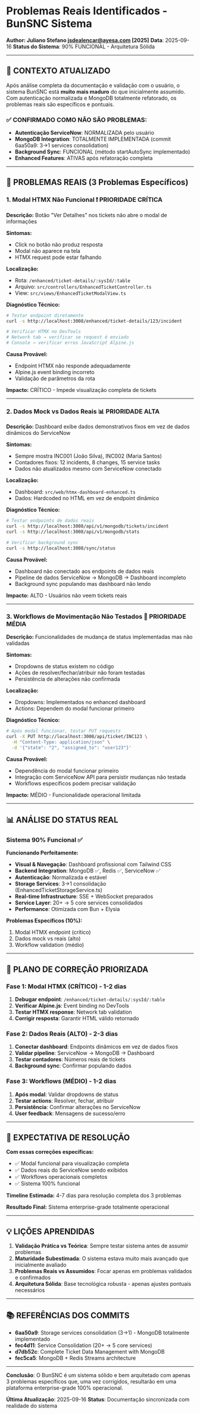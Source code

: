 # Problemas Reais Identificados - BunSNC Sistema

**Author: Juliano Stefano <jsdealencar@ayesa.com> [2025]**
**Data**: 2025-09-16
**Status do Sistema**: 90% FUNCIONAL - Arquitetura Sólida

---

## 🎯 CONTEXTO ATUALIZADO

Após análise completa da documentação e validação com o usuário, o sistema BunSNC está **muito mais maduro** do que inicialmente assumido. Com autenticação normalizada e MongoDB totalmente refatorado, os problemas reais são específicos e pontuais.

### ✅ CONFIRMADO COMO NÃO SÃO PROBLEMAS:
- **Autenticação ServiceNow**: NORMALIZADA pelo usuário
- **MongoDB Integration**: TOTALMENTE IMPLEMENTADA (commit 6aa50a9: 3→1 services consolidation)
- **Background Sync**: FUNCIONAL (método startAutoSync implementado)
- **Enhanced Features**: ATIVAS após refatoração completa

---

## 🚨 PROBLEMAS REAIS (3 Problemas Específicos)

### 1. Modal HTMX Não Funcional ❗ **PRIORIDADE CRÍTICA**

**Descrição:**
Botão "Ver Detalhes" nos tickets não abre o modal de informações

**Sintomas:**
- Click no botão não produz resposta
- Modal não aparece na tela
- HTMX request pode estar falhando

**Localização:**
- Rota: `/enhanced/ticket-details/:sysId/:table`
- Arquivo: `src/controllers/EnhancedTicketController.ts`
- View: `src/views/EnhancedTicketModalView.ts`

**Diagnóstico Técnico:**
```bash
# Testar endpoint diretamente
curl -s http://localhost:3008/enhanced/ticket-details/123/incident

# Verificar HTMX no DevTools
# Network tab → verificar se request é enviado
# Console → verificar erros JavaScript Alpine.js
```

**Causa Provável:**
- Endpoint HTMX não responde adequadamente
- Alpine.js event binding incorreto
- Validação de parâmetros da rota

**Impacto:** CRÍTICO - Impede visualização completa de tickets

---

### 2. Dados Mock vs Dados Reais 📊 **PRIORIDADE ALTA**

**Descrição:**
Dashboard exibe dados demonstrativos fixos em vez de dados dinâmicos do ServiceNow

**Sintomas:**
- Sempre mostra INC001 (João Silva), INC002 (Maria Santos)
- Contadores fixos: 12 incidents, 8 changes, 15 service tasks
- Dados não atualizados mesmo com ServiceNow conectado

**Localização:**
- Dashboard: `src/web/htmx-dashboard-enhanced.ts`
- Dados: Hardcoded no HTML em vez de endpoint dinâmico

**Diagnóstico Técnico:**
```bash
# Testar endpoints de dados reais
curl -s http://localhost:3008/api/v1/mongodb/tickets/incident
curl -s http://localhost:3008/api/v1/mongodb/stats

# Verificar background sync
curl -s http://localhost:3008/sync/status
```

**Causa Provável:**
- Dashboard não conectado aos endpoints de dados reais
- Pipeline de dados ServiceNow → MongoDB → Dashboard incompleto
- Background sync populando mas dashboard não lendo

**Impacto:** ALTO - Usuários não veem tickets reais

---

### 3. Workflows de Movimentação Não Testados 🔄 **PRIORIDADE MÉDIA**

**Descrição:**
Funcionalidades de mudança de status implementadas mas não validadas

**Sintomas:**
- Dropdowns de status existem no código
- Ações de resolver/fechar/atribuir não foram testadas
- Persistência de alterações não confirmada

**Localização:**
- Dropdowns: Implementados no enhanced dashboard
- Actions: Dependem do modal funcionar primeiro

**Diagnóstico Técnico:**
```bash
# Após modal funcionar, testar PUT requests
curl -X PUT http://localhost:3008/api/ticket/INC123 \
  -H "Content-Type: application/json" \
  -d '{"state": "2", "assigned_to": "user123"}'
```

**Causa Provável:**
- Dependência do modal funcionar primeiro
- Integração com ServiceNow API para persistir mudanças não testada
- Workflows específicos podem precisar validação

**Impacto:** MÉDIO - Funcionalidade operacional limitada

---

## 📊 ANÁLISE DO STATUS REAL

### Sistema 90% Funcional ✅

**Funcionando Perfeitamente:**
- **Visual & Navegação**: Dashboard profissional com Tailwind CSS
- **Backend Integration**: MongoDB ✅, Redis ✅, ServiceNow ✅
- **Autenticação**: Normalizada e estável
- **Storage Services**: 3→1 consolidação (EnhancedTicketStorageService.ts)
- **Real-time Infrastructure**: SSE + WebSocket preparados
- **Service Layer**: 20+ → 5 core services consolidados
- **Performance**: Otimizada com Bun + Elysia

**Problemas Específicos (10%):**
1. Modal HTMX endpoint (crítico)
2. Dados mock vs reais (alto)
3. Workflow validation (médio)

---

## 🔧 PLANO DE CORREÇÃO PRIORIZADA

### Fase 1: Modal HTMX (CRÍTICO) - 1-2 dias
1. **Debugar endpoint**: `/enhanced/ticket-details/:sysId/:table`
2. **Verificar Alpine.js**: Event binding no DevTools
3. **Testar HTMX response**: Network tab validation
4. **Corrigir resposta**: Garantir HTML válido retornado

### Fase 2: Dados Reais (ALTO) - 2-3 dias
1. **Conectar dashboard**: Endpoints dinâmicos em vez de dados fixos
2. **Validar pipeline**: ServiceNow → MongoDB → Dashboard
3. **Testar contadores**: Números reais de tickets
4. **Background sync**: Confirmar populando dados

### Fase 3: Workflows (MÉDIO) - 1-2 dias
1. **Após modal**: Validar dropdowns de status
2. **Testar actions**: Resolver, fechar, atribuir
3. **Persistência**: Confirmar alterações no ServiceNow
4. **User feedback**: Mensagens de sucesso/erro

---

## 🎯 EXPECTATIVA DE RESOLUÇÃO

**Com essas correções específicas:**
- ✅ Modal funcional para visualização completa
- ✅ Dados reais do ServiceNow sendo exibidos
- ✅ Workflows operacionais completos
- ✅ Sistema 100% funcional

**Timeline Estimada:** 4-7 dias para resolução completa dos 3 problemas

**Resultado Final:** Sistema enterprise-grade totalmente operacional

---

## 💡 LIÇÕES APRENDIDAS

1. **Validação Prática vs Teórica**: Sempre testar sistema antes de assumir problemas
2. **Maturidade Subestimada**: O sistema estava muito mais avançado que inicialmente avaliado
3. **Problemas Reais vs Assumidos**: Focar apenas em problemas validados e confirmados
4. **Arquitetura Sólida**: Base tecnológica robusta - apenas ajustes pontuais necessários

---

## 📚 REFERÊNCIAS DOS COMMITS

- **6aa50a9**: Storage services consolidation (3→1) - MongoDB totalmente implementado
- **fec4d11**: Service Consolidation (20+ → 5 core services)
- **d7db52c**: Complete Ticket Data Management with MongoDB
- **fec5ca5**: MongoDB + Redis Streams architecture

---

**Conclusão**: O BunSNC é um sistema sólido e bem arquitetado com apenas 3 problemas específicos que, uma vez corrigidos, resultarão em uma plataforma enterprise-grade 100% operacional.

**Última Atualização**: 2025-09-16
**Status**: Documentação sincronizada com realidade do sistema